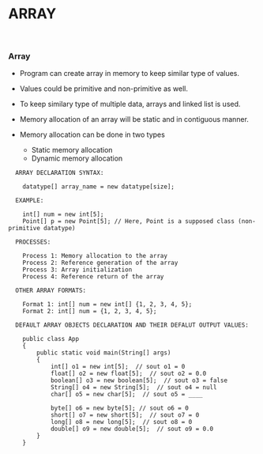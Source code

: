 # ARRAY

<br>

### **Array**

+ Program can create array in memory to keep similar type of values.
+ Values could be primitive and non-primitive as well.
+ To keep similary type of multiple data, arrays and linked list is used.
+ Memory allocation of an array will be static and in contiguous manner.

+ Memory allocation can be done in two types
  + Static memory allocation
  + Dynamic memory allocation

```
  ARRAY DECLARATION SYNTAX:

    datatype[] array_name = new datatype[size];

  EXAMPLE:

    int[] num = new int[5];
    Point[] p = new Point[5]; // Here, Point is a supposed class (non-primitive datatype)

  PROCESSES:

    Process 1: Memory allocation to the array
    Process 2: Reference generation of the array
    Process 3: Array initialization
    Process 4: Reference return of the array
```

```
  OTHER ARRAY FORMATS:

    Format 1: int[] num = new int[] {1, 2, 3, 4, 5};
    Format 2: int[] num = {1, 2, 3, 4, 5};
```

```
  DEFAULT ARRAY OBJECTS DECLARATION AND THEIR DEFALUT OUTPUT VALUES:

    public class App
    {
    	public static void main(String[] args)
    	{
    		int[] o1 = new int[5];  // sout o1 = 0
    		float[] o2 = new float[5];  // sout o2 = 0.0
    		boolean[] o3 = new boolean[5];  // sout o3 = false
    		String[] o4 = new String[5];  // sout o4 = null
    		char[] o5 = new char[5];  // sout o5 = ____
    		
    		byte[] o6 = new byte[5]; // sout o6 = 0
    		short[] o7 = new short[5];  // sout o7 = 0
    		long[] o8 = new long[5];  // sout o8 = 0
    		double[] o9 = new double[5];  // sout o9 = 0.0
    	}
    }
```
